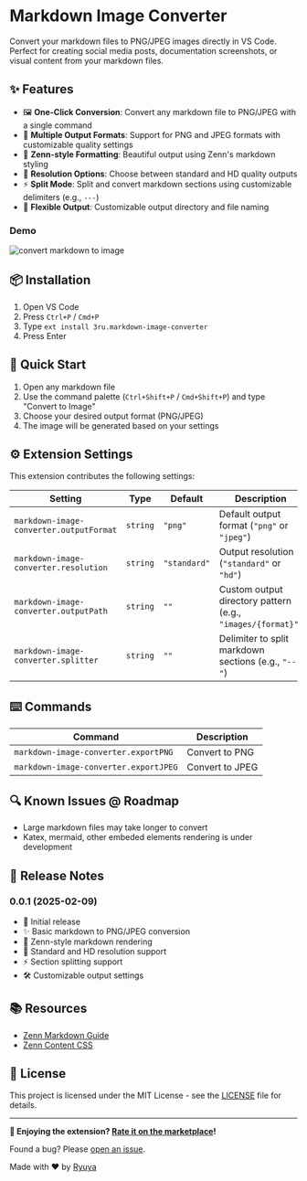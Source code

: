 # Markdown Image Converter

Convert your markdown files to PNG/JPEG images directly in VS Code. Perfect for creating social media posts, documentation screenshots, or visual content from your markdown files.

## ✨ Features

- 🖼️ **One-Click Conversion**: Convert any markdown file to PNG/JPEG with a single command
- 📱 **Multiple Output Formats**: Support for PNG and JPEG formats with customizable quality settings
- 🎨 **Zenn-style Formatting**: Beautiful output using Zenn's markdown styling
- 📏 **Resolution Options**: Choose between standard and HD quality outputs
- ⚡ **Split Mode**: Split and convert markdown sections using customizable delimiters (e.g., `---`)
- 🎯 **Flexible Output**: Customizable output directory and file naming

### Demo
![convert markdown to image](images/demo.gif)

## 📦 Installation

1. Open VS Code
2. Press `Ctrl+P` / `Cmd+P`
3. Type `ext install 3ru.markdown-image-converter`
4. Press Enter

## 🚀 Quick Start

1. Open any markdown file
2. Use the command palette (`Ctrl+Shift+P` / `Cmd+Shift+P`) and type "Convert to Image"
3. Choose your desired output format (PNG/JPEG)
4. The image will be generated based on your settings

## ⚙️ Extension Settings

This extension contributes the following settings:

| Setting | Type | Default | Description |
|---------|------|---------|-------------|
| `markdown-image-converter.outputFormat` | `string` | `"png"` | Default output format (`"png"` or `"jpeg"`) |
| `markdown-image-converter.resolution` | `string` | `"standard"` | Output resolution (`"standard"` or `"hd"`) |
| `markdown-image-converter.outputPath` | `string` | `""` | Custom output directory pattern (e.g., `"images/{format}"`) |
| `markdown-image-converter.splitter` | `string` | `""` | Delimiter to split markdown sections (e.g., `"---"`) |

## ⌨️ Commands

| Command | Description |
|---------|-------------|
| `markdown-image-converter.exportPNG` | Convert to PNG |
| `markdown-image-converter.exportJPEG` | Convert to JPEG |

## 🔍 Known Issues @ Roadmap

- Large markdown files may take longer to convert
- Katex, mermaid, other embeded elements rendering is under development


## 📝 Release Notes

### 0.0.1 (2025-02-09)
- 🎉 Initial release
- ✨ Basic markdown to PNG/JPEG conversion
- 🎨 Zenn-style markdown rendering
- 📏 Standard and HD resolution support
- ⚡ Section splitting support
- 🛠️ Customizable output settings

## 📚 Resources

- [Zenn Markdown Guide](https://zenn.dev/zenn/articles/markdown-guide)
- [Zenn Content CSS](https://github.com/zenn-dev/zenn-editor/tree/canary/packages/zenn-content-css)

## 📄 License

This project is licensed under the MIT License - see the [LICENSE](LICENSE) file for details.

---

**🌟 Enjoying the extension? [Rate it on the marketplace](https://marketplace.visualstudio.com/items?itemName=ryuya.markdown-image-converter)!**

Found a bug? Please [open an issue](https://github.com/3ru/markdown-image-converter/issues).

Made with ❤️ by [Ryuya](https://github.com/3ru)